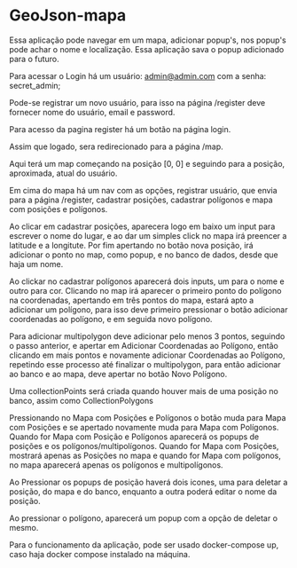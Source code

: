 # GeoJson-mapa

Essa aplicação pode navegar em um mapa, adicionar popup's, nos popup's pode achar o nome e localização.
Essa aplicação sava o popup adicionado para o futuro.

Para acessar o Login há um usuário: admin@admin.com com a senha: secret_admin;

Pode-se registrar um novo usuário, para isso na página /register deve fornecer nome do usuário, email e password.

Para acesso da pagina register há um botão na página login.

Assim que logado, sera redirecionado para a página /map.

Aqui terá um map começando na posição [0, 0] e seguindo para a posição, aproximada, atual do usuário.

Em cima do mapa há um nav com as opções, registrar usuário, que envia para a página /register, cadastrar posições, cadastrar polígonos e mapa com posições e polígonos.

Ao clicar em cadastrar posições, aparecera logo em baixo um input para escrever o nome do lugar, e ao dar um simples click no mapa irá preencer a latitude e a longitute. Por fim apertando no botão nova posição, irá adicionar o ponto no map, como popup, e no banco de dados, desde que haja um nome.

Ao clickar no cadastrar polígonos aparecerá dois inputs, um para o nome e outro para cor. Clicando no map irá aparecer o primeiro ponto do polígono na coordenadas, apertando em três pontos do mapa, estará apto a adicionar um polígono, para isso deve primeiro pressionar o botão adicionar coordenadas ao polígono, e em seguida novo polígono.

Para adicionar multipolygon deve adicionar pelo menos 3 pontos, seguindo o passo anterior, e apertar em Adicionar Coordenadas ao Polígono, então clicando em mais pontos e novamente adicionar Coordenadas ao Polígono, repetindo esse processo até finalizar o multipolygon, para então adicionar ao banco e ao mapa, deve apertar no botão Novo Polígono.

Uma collectionPoints será criada quando houver mais de uma posição no banco, assim como CollectionPolygons

Pressionando no Mapa com Posições e Polígonos o botão muda para Mapa com Posições e se apertado novamente muda para Mapa com Polígonos. Quando for Mapa com Posição e Polígonos aparecerá os popups de posições e os polígonos/multipolígonos. Quando for Mapa com Posições, mostrará apenas as Posições no mapa e quando for Mapa com polígonos, no mapa aparecerá apenas os polígonos e multipolígonos.

Ao Pressionar os popups de posição haverá dois icones, uma para deletar a posição, do mapa e do banco, enquanto a outra poderá editar o nome da posição.

Ao pressionar o polígono, aparecerá um popup com a opção de deletar o mesmo.

Para o funcionamento da aplicação, pode ser usado docker-compose up, caso haja docker compose instalado na máquina.